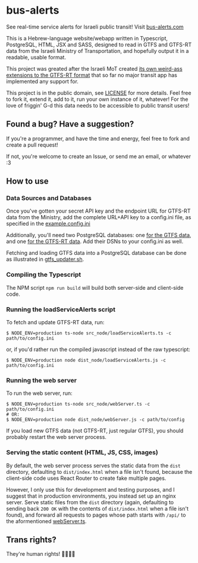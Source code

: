 bus-alerts
==========

See real-time service alerts for Israeli public transit! Visit [bus-alerts.com](https://bus-alerts.com/)

This is a Hebrew-language website/webapp written in Typescript, PostgreSQL, HTML, JSX and SASS, designed to read in GTFS and GTFS-RT data from the Israeli Ministry of Transportation, and hopefully output it in a readable, usable format.

This project was greated after the Israeli MoT created [its own weird-ass extensions to the GTFS-RT format](https://www.gov.il/he/departments/general/special_notices_to_developers) that so far no major transit app has implemented any support for.

This project is in the public domain, see [LICENSE](./LICENSE) for more details. Feel free to fork it, extend it, add to it, run your own instance of it, whatever! For the love of friggin' G-d this data needs to be accessible to public transit users!

Found a bug? Have a suggestion?
-------------------------------

If you're a programmer, and have the time and energy, feel free to fork and create a pull request!

If not, you're welcome to create an Issue, or send me an email, or whatever :3

How to use
----------

### Data Sources and Databases

Once you've gotten your secret API key and the endpoint URL for GTFS-RT data from the Ministry, add the complete URL+API key to a config.ini file, as specified in the [example.config.ini](./src_node/example.config.ini)

Additionally, you'll need two PostgreSQL databases: one [for the GTFS data](./scripts/gtfs_schema.sql), and one [for the GTFS-RT data](./scripts/alerts_schema.sql). Add their DSNs to your config.ini as well.

Fetching and loading GTFS data into a PostgreSQL database can be done as illustrated in [gtfs_updater.sh](./scripts/gtfs_updater.sh).

### Compiling the Typescript

The NPM script `npm run build` will build both server-side and client-side code.

### Running the loadServiceAlerts script

To fetch and update GTFS-RT data, run:

```
$ NODE_ENV=production ts-node src_node/loadServiceAlerts.ts -c path/to/config.ini
```

or, if you'd rather run the compiled javascript instead of the raw typescript:

```
$ NODE_ENV=production node dist_node/loadServiceAlerts.js -c path/to/config.ini
```

### Running the web server

To run the web server, run:

```
$ NODE_ENV=production ts-node src_node/webServer.ts -c path/to/config.ini
# OR:
$ NODE_ENV=production node dist_node/webServer.js -c path/to/config
```

If you load new GTFS data (not GTFS-RT, just regular GTFS), you should probably restart the web server process.

### Serving the static content (HTML, JS, CSS, images)

By default, the web server process serves the static data from the `dist` directory, defaulting to `dist/index.html` when a file isn't found, because the client-side code uses React Router to create fake multiple pages.

However, I only use this for development and testing purposes, and I suggest that in production environments, you instead set up an nginx server. Serve static files from the `dist` directory (again, defaulting to sending back `200 OK` with the contents of `dist/index.html` when a file isn't found), and forward all requests to pages whose path starts with `/api/` to the aformentioned [webServer.ts](./src_node/webServer.ts).

Trans rights?
-------------

They're human rights! 🏳️‍⚧️🏳️‍🌈